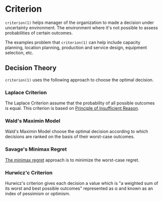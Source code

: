 # Criterion

`criterion(1)` helps manager of the organization to made a decision under uncertainty environment. The environment where it's not possible to assess probabilities of certain outcomes.

The examples problem that `criterion(1)` can help include capacity planning, location planning, production and service design, equipment selection, etc.

## Decision Theory
`criterion(1)` uses the following approach to choose the optimal decision.

### Laplace Criterion
The Laplace Criterion assume that the probability of all possible outcomes is equal. This criterion is based on [Principle of Insufficient Reason](https://en.wikipedia.org/wiki/Principle_of_indifference).

### Wald's Maximin Model
Wald's Maximin Model choose the optimal decision according to which decisions are ranked on the basis of their worst-case outcomes.

### Savage's Minimax Regret
[The minimax regret](https://en.wikipedia.org/wiki/Regret_%28decision_theory%29#Minimax_regret) approach is to minimize the worst-case regret.

### Hurwicz'c Criterion
Hurwicz's criterion gives each decision a value which is "a weighted sum of its worst and best possible outcomes" represented as α and known as an index of pessimism or optimism.